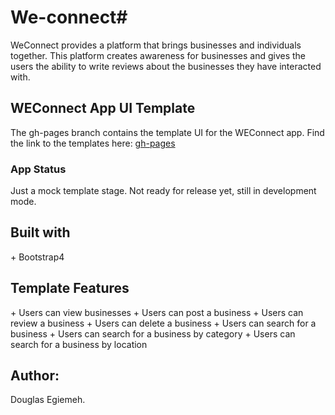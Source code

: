# We-connect# 
 
WeConnect provides a platform that brings businesses and individuals together. This platform creates awareness for businesses and gives the users the ability to write reviews about the businesses they have interacted with.  

## WEConnect App UI Template
The gh-pages branch contains the template UI for the WEConnect app.
Find the link to the templates here: <a href="https://ddouglasz.github.io/We-connect/template/index.html">gh-pages</a>
### App Status
Just a mock template stage. Not ready for release yet, still in development mode. 
<h2>Built with</h2>
 + Bootstrap4

<h2>Template Features</h2>
+ Users can view businesses
+ Users can post a business
+ Users can review a business
+ Users can delete a business
+ Users can search for a business
+ Users can search for a business by category
+ Users can search for a business by location

## Author:
Douglas Egiemeh.


